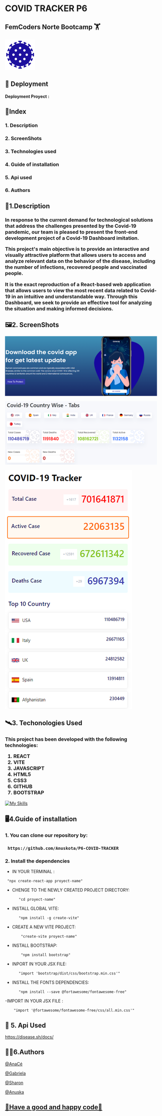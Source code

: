 <h1> COVID TRACKER P6 </h1>
<h2> FemCoders Norte Bootcamp 🏋️  


![Alt text|100](src/assets/img/coronavirus.png)</h2> 


<h2>🚀 Deployment </h2>

<h4> Deployment Proyect :  </h4>

<h2> 📂Index</h2>
<h3>1. Description </h3>
<h3>2. ScreenShots </h3>
<h3>3. Technologies used </h3>
<h3>4. Guide of installation </h3>
<h3>5. Api used
<h3>6. Authors </h3>


<h2>📝1.Description</h2>


<h3>In response to the current demand for technological solutions that address the challenges presented by the Covid-19 pandemic, our team is pleased to present the front-end development project of a Covid-19 Dashboard imitation.

This project's main objective is to provide an interactive and visually attractive platform that allows users to access and analyze relevant data on the behavior of the disease, including the number of infections, recovered people and vaccinated people.

It is the exact reproduction of a React-based web application that allows users to view the most recent data related to Covid-19 in an intuitive and understandable way. Through this Dashboard, we seek to provide an effective tool for analyzing the situation and making informed decisions.</h3>

<h2>🖼️2. ScreenShots</h2>


![Alt text](<Captura de pantalla 2024-01-13 101529.png>)

![Alt text](<Captura de pantalla 2024-01-13 101702.png>)

![Alt text](<Captura de pantalla 2024-01-13 101600.png>)


<h2>🛰️3. Techonologies Used</h2>

<h3> This project has been developed with the following technologies:

<ol>
    <li> REACT </li>
    <li>VITE </li>
    <li>JAVASCRIPT </li>
    <li>HTML5 </li>
    <li>CSS3 </li>
    <li>GITHUB </li>
    <li>BOOTSTRAP </li>
</ol>
</h3>

[![My Skills](https://skillicons.dev/icons?i=react,vite,js,html,css,github,bootstrap)](https://skillicons.dev)



<h2>🖥️4.Guide of installation </h2>

<h3> 1. You can clone our repository  by: <h3>
     
     https://github.com/Anuskota/P6-COVID-TRACKER

<h3> 2. Install the dependencies</h3>

   -  IN YOUR TERMINAL :
   
     "npx create-react-app proyect-name"

   - CHENGE TO THE NEWLY CREATED PROJECT DIRECTORY: 


            "cd proyect-name"

   - INSTALL GLOBAL VITE: 

            "npm install -g create-vite"

   - CREATE A NEW VITE PROJECT:

             "create-vite proyect-name"

   - INSTALL BOOTSTRAP:
  
        
             "npm install bootstrap"

   - INPORT IN YOUR JSX FILE:

            "import 'bootstrap/dist/css/bootstrap.min.css'"

   - INSTALL THE FONTS DEPENDENCIES:

            "npm install --save @fortawesome/fontawesome-free"

   -IMPORT IN YOUR JSX FILE :

        "import '@fortawesome/fontawesome-free/css/all.min.css'"

<h2>📑 5. Api Used</h2>

   https://disease.sh/docs/


  <h2>🦸‍♀️6.Authors</h2>

  <a href="https://github.com/AnaCe-7">@AnaCé

  <a href="https://github.com/vallefarinha">@Gabriela

  <a href="https://github.com/sharonSofia">@Sharon

  <a href = "https://github.com/Anuskota">@Anuska


<h2>🦠Have a good and happy code🦠</h2>



